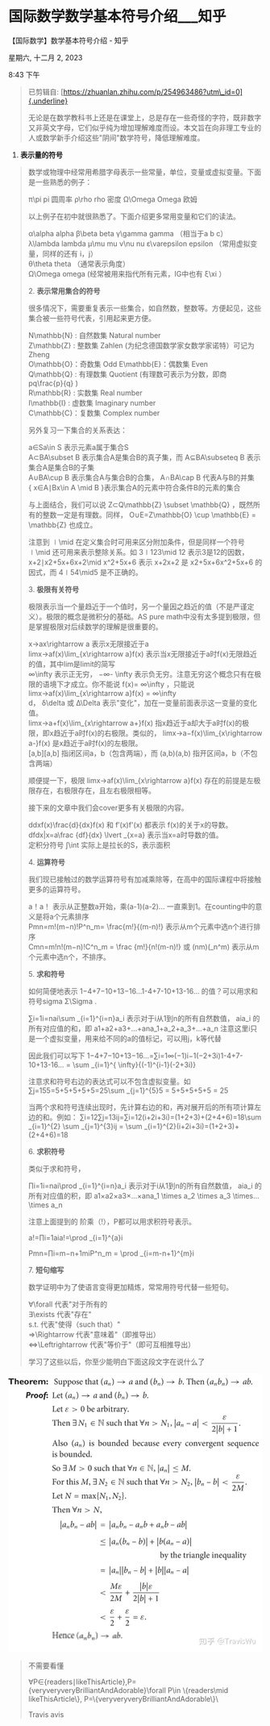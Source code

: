 # 国际数学数学基本符号介绍___知乎

【国际数学】数学基本符号介绍 - 知乎

星期六, 十二月 2, 2023

8:43 下午

 

> 已剪辑自: [https://zhuanlan.zhihu.com/p/254963486?utm\_id=0]{.underline}
>
> 无论是在数学教科书上还是在课堂上，总是存在一些奇怪的字符，既非数字又非英文字母，它们似乎纯为增加理解难度而设。本文旨在向非理工专业的人或数学新手介绍这些"阴间"数学符号，降低理解难度。

1.  **表示量的符号**

> 数学或物理中经常用希腊字母表示一些常量，单位，变量或虚拟变量。下面是一些熟悉的例子：
>
> π\\pi pi 圆周率 ρ\\rho rho 密度 Ω\\Omega Omega 欧姆
>
> 以上例子在初中就很熟悉了。下面介绍更多常用变量和它们的读法。
>
> α\\alpha alpha β\\beta beta γ\\gamma gamma （相当于a b c）\
> λ\\lambda lambda μ\\mu mu ν\\nu nu ε\\varepsilon epsilon （常用虚拟变量，同样的还有 i，j）\
> θ\\theta theta （通常表示角度）\
> Ω\\Omega omega (经常被用来指代所有元素，IG中也有 ξ\\xi ）
>
> 2\. **表示常用集合的符号**
>
> 很多情况下，需要重复表示一些集合，如自然数，整数等。方便起见，这些集合被一些符号代表，引用起来更方便。
>
> N\\mathbb{N} : 自然数集 Natural number\
> Z\\mathbb{Z} : 整数集 Zahlen (为纪念德国数学家女数学家诺特）可记为Zheng\
> O\\mathbb{O}：奇数集 Odd E\\mathbb{E}：偶数集 Even\
> Q\\mathbb{Q} : 有理数集 Quotient (有理数可表示为分数，即商 pq\\frac{p}{q} )\
> R\\mathbb{R} : 实数集 Real number\
> I\\mathbb{I} : 虚数集 Imaginary number\
> C\\mathbb{C}：复数集 Complex number
>
> 另外复习一下集合的关系表达：
>
> a∈Sa\\in S 表示元素a属于集合S\
> A⊂BA\\subset B 表示集合A是集合B的真子集，而 A⊆BA\\subseteq B 表示集合A是集合B的子集\
> A∪BA\\cup B 表示集合A与集合B的合集， A∩BA\\cap B 代表A与B的并集\
> { x∈A∣Bx\\in A \\mid B }表示集合A的元素中符合条件B的元素的集合
>
> 与上面结合，我们可以说 Z⊂Q\\mathbb{Z} \\subset \\mathbb{Q} ，既然所有的整数一定是有理数。同样， O∪E=Z\\mathbb{O} \\cup \\mathbb{E} = \\mathbb{Z} 也成立。
>
> 注意到 ∣\\mid 在定义集合时可用来区分附加条件，但是同样一个符号 ∣\\mid 还可用来表示整除关系。如 3∣123\\mid 12 表示3是12的因数， x+2∣x2+5x+6x+2\\mid x\^2+5x+6 表示 x+2x+2 是 x2+5x+6x\^2+5x+6 的因式，而 4∣54\\mid5 是不正确的。
>
> 3\. **极限有关符号**
>
> 极限表示当一个量趋近于一个值时，另一个量因之趋近的值（不是严谨定义）。极限的概念是微积分的基础。AS pure math中没有太多提到极限，但是掌握极限对后续数学的理解是很重要的。
>
> x→ax\\rightarrow a 表示x无限接近于a\
> limx→af(x)\\lim\_{x\\rightarrow a}f(x) 表示当x无限接近于a时f(x)无限趋近的值，其中lim是limit的简写\
> ∞\\infty 表示正无穷， −∞- \\infty 表示负无穷。注意无穷这个概念只有在极限的语境下才成立。你不能说 f(x)= ∞\\infty ，只能说 limx→af(x)\\lim\_{x\\rightarrow a}f(x) = ∞\\infty\
> d， δ\\delta 或 Δ\\Delta 表示"变化"，加在一变量前面表示这一变量的变化值。\
> limx→a+f(x)\\lim\_{x\\rightarrow a+}f(x) 指x趋近于a却大于a时f(x)的极限，即x趋近于a时f(x)的右极限。类似的， limx→a−f(x)\\lim\_{x\\rightarrow a-}f(x) 是x趋近于a时f(x)的左极限。\
> \[a,b\]\[a,b\] 指闭区间a，b（包含两端），而 (a,b)(a,b) 指开区间a，b（不包含两端）
>
> 顺便提一下，极限 limx→af(x)\\lim\_{x\\rightarrow a}f(x) 存在的前提是左极限存在，右极限存在，且左右极限相等。
>
> 接下来的文章中我们会cover更多有关极限的内容。
>
> ddxf(x)\\frac{d}{dx}f(x) 和 f′(x)f'(x) 都表示 f(x)的关于x的导数。 dfdx\|x=a\\frac {df}{dx} \\lvert \_{x=a} 表示当x=a时导数的值。\
> 定积分符号 ∫\\int 实际上是拉长的S，表示面积
>
> 4\. **运算符号**
>
> 我们现已接触过的数学运算符号有加减乘除等，在高中的国际课程中将接触更多的运算符号。
>
> a！a！ 表示从正整数a开始，乘(a-1)(a-2)\... 一直乘到1。在counting中的意义是将a个元素排序\
> Pmn=m!(m−n)!P\^n\_m= \\frac{m!}{(m-n)!} 表示从m个元素中选n个进行排序\
> Cmn=m!n!(m−n)!C\^n\_m = \\frac {m!}{n!(m-n)!} 或 (nm)(\_n\^m) 表示从m个元素中选n个，不排序。
>
> 5\. **求和符号**
>
> 如何简便地表示 1−4+7−10+13−16\...1-4+7-10+13-16\... 的值？可以用求和符号sigma Σ\\Sigma .
>
> ∑i=1i=nai\\sum \_{i=1}\^{i=n}a\_i 表示对于i从1到n的所有自然数值， aia\_i 的所有对应值的和，即 a1+a2+a3+\...+ana\_1+a\_2+a\_3+\...+a\_n 注意这里i只是一个虚拟变量，用来给不同的a的值标记，可以用j，k等代替
>
> 因此我们可以写下 1−4+7−10+13−16\...=∑i=1∞(−1)i−1(−2+3i)1-4+7-10+13-16\... = \\sum \_{i=1}\^{ \\infty}{(-1)\^{i-1}(-2+3i)}
>
> 注意求和符号右边的表达式可以不包含虚拟变量。如 ∑j=155=5+5+5+5+5=25\\sum \_{j=1}\^{5}5 = 5+5+5+5+5 = 25
>
> 当两个求和符号连续出现时，先计算右边的和，再对展开后的所有项计算左边的和。例如： ∑i=12∑j=13ij=∑i=12(i+2i+3i)=(1+2+3)+(2+4+6)=18\\sum \_{i=1}\^{2} \\sum \_{j=1}\^{3}ij = \\sum \_{i=1}\^{2}(i+2i+3i)=(1+2+3)+(2+4+6)=18
>
> 6\. **求积符号**
>
> 类似于求和符号，
>
> ∏i=1i=nai\\prod \_{i=1}\^{i=n}a\_i 表示对于i从1到n的所有自然数值， aia\_i 的所有对应值的积，即 a1×a2×a3×\...×ana\_1 \\times a\_2 \\times a\_3 \\times\... \\times a\_n
>
> 注意上面提到的 阶乘（!），P都可以用求积符号表示。
>
> a!=∏i=1aia!=\\prod \_{i=1}\^{a}i
>
> Pmn=∏i=m−n+1miP\^n\_m = \\prod \_{i=m-n+1}\^{m}i
>
> 7\. **短句缩写**
>
> 数学证明中为了使语言变得更加精炼，常常用符号代替一些短句。
>
> ∀\\forall 代表"对于所有的\
> ∃\\exists 代表"存在"\
> s.t. 代表"使得（such that）"\
> ⇒\\Rightarrow 代表"意味着"（即推导出）\
> ⇔\\Leftrightarrow 代表"等价于"（即可互相推导出）
>
> 学习了这些以后，你至少能明白下面这段文字在说什么了
>
![](../../assets/004_【国际数学】数学基本符号介绍_-_知乎_000.png) 
>
> 不需要看懂
>
> ∀P∈{readers∣likeThisArticle},P={veryveryveryBrilliantAndAdorable}\\forall P\\in \\{readers\\mid likeThisArticle\\}, P=\\{veryveryveryBrilliantAndAdorable\\}\
>  
>
> Travis
avis
